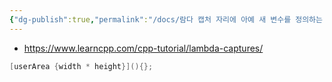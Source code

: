 ```yaml
---
{"dg-publish":true,"permalink":"/docs/람다 캡처 자리에 아예 새 변수를 정의하는 방법/","title":"람다 캡처 자리에 아예 새 변수를 정의하는 방법"}
---
```


- https://www.learncpp.com/cpp-tutorial/lambda-captures/

```cpp
[userArea {width * height}](){};
```
